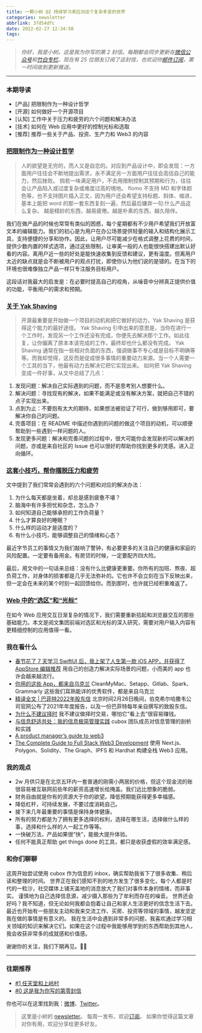 ```yaml
---
title: 一颗小树 @2 持续学习来应对这个复杂多变的世界
categories: newsletter
abbrlink: 37d54dfc
date: 2022-02-27 12:34:50
tags:
---
```


> *你好，我是小树。这是我为你写的第 2 封信。每期都会同步更新在[微信公众号](https://weixin.sogou.com/weixin?query=a_warm_tree)和[竹白专栏](https://xiaoshu.zhubai.love)。现在有 25 位朋友订阅了这封信，也欢迎你[邮件订阅](https://xiaoshu.zhubai.love)，第一时间收到更新推送。*

<!-- more -->

---
### 本期导读
- [产品] 把限制作为一种设计哲学
- [开源] 如何做好一个开源项目
- [认知] 工作中关于压力和疲劳的六个问题和解决办法
- [技术] 如何在 Web 应用中更好的控制光标和选取
- [推荐] 推荐一些关于产品、投资、生产力和 Web3 的内容

### [把限制作为一种设计哲学](https://xiaobot.net/p/melow)
> 人的欲望是无穷的，而人又是自恋的。对应到产品设计中，即会发现：一方面用户往往会不断地提出需求，永不满足另一方面用户往往会高估自己的能力，然后挫败。
> 倘若一味满足用户，不去用限制控制其预期和行为，往往会让产品陷入或过度复杂或难度过高的境地。
> flomo 不支持 MD 和字体颜色等，也不支持图片插入正文，因为用户还会希望支持标题、斜体、缩进，基本上能把 word 的那一套东西复刻一遍，然后最后嫌弃一句:什么产品这么复杂。
> 越是精妙的东西，越易疲倦。越是朴素的东西，越久陪伴。

我们在做产品的时候也常常有类似的困惑，每个星期都有不少用户希望我们开放富文本的编辑能力。我们的初心是为用户在办公场景提供轻量的输入和结构化展示工具，支持便捷的分享和协作。因此，让用户尽可能减少在格式调整上花费的时间，提供少数内置的样式选项，通过这些限制，让审美一般的人也能很快搭建出默认好看的内容。离用户近一些的好处是能快速收集到反馈和建议，更有温度。但离用户太近的缺点就是会不断被用户的观点打扰，即使你认为他们说的是错的。在当下的环境也很难像独立产品一样只专注服务目标用户。

这段话对我最大的启发是：在必要时提高自己的视角，从噪音中分辨真正提供价值的功能，平衡用户的需求和预期。

### [关于 Yak Shaving](https://antfu.me/posts/about-yak-shaving-zh)
> 开源最重要是开始做一个项目的动机和把它做好的动力，Yak Shaving 是获得这个能力的最好途径。
> Yak Shaving 引申出来的意思是，当你在进行一个工作时，发现另一个工作还没有完成，你便先去解决那个工作。如此往复，让你偏离了原本本该完成的工作，最终却也什么都没有完成。
> Yak Shaving 通常在指一些相对负面的东西，强调做事不专心或是目标不明确等等。而我却觉得，这反而是促成很多事情的重要动力来源。当一个人需要一个工具的当下，他最有动力去解决它把它实现出来。
如何把 Yak Shaving 变成一件好事，从文中总结了几点：
1. 发现问题：解决自己实际遇到的问题，而不是思考别人想要什么。
2. 解决问题：寻找现有的解决，如果不能满足或没有解决方案，就把自己不错的点子实现出来。
3. 点到为止：不要抱有太大的期待，如果想法被验证了可行，做到够用即可，要解决你自己的问题。
4. 完善项目：在 README 中描述你遇到的问题的做这个项目的动机，可以顺便帮助到一些遇到一样问题的人。
5. 发现更多问题：解决和完善问题的过程中，很大可能你会发现新的可以解决的问题，亦或是来自社区的 Issue 也可以很好的帮助你找到更多的灵感。进入正向循环。

### [这套小技巧，帮你摆脱压力和疲劳](https://mp.weixin.qq.com/s?__biz=MzAxNTY0NjEzNg==&mid=2247486760&idx=1&sn=60f372d8bc005ba38b0bf071eeb06f1a)
文中提到了我们常常会遇到的六个问题和对应的解决办法：
1. 为什么每天都是坐着，却总是感到疲惫不堪？
2. 脑海中有许多担忧和杂念，怎么办？
3. 如何知道自己能够承担的工作负荷量？
4. 什么才算良好的睡眠？
5. 什么样的运动才是适度的？
6. 有什么小技巧，能够调整自己的情绪和心态？

最近字节员工的事情又为我们敲响了警钟，有必要更多的关注自己的健康和家庭的风险配置。一定要有备用金。有房贷的时候，一定要配齐四大险。

最后，用文中的一句话来总结：没有什么比健康更重要。你所有的加班、熬夜、超负荷工作，对身体的损害都是几乎无法弥补的。它也许不会立刻在当下反映出来，但一定会在未来的某个时刻一起回馈给你。而到那时，也许就已经积重难返了。

### [Web 中的“选区”和“光标”](https://mp.weixin.qq.com/s?__biz=MzU4MzUzODc3Nw==&mid=2247484857&idx=1&sn=c1178ac741be5e3e9131950eb9d28fb7)
在如今 Web 应用交互日渐复杂的情况下，我们需要重新拾起和浏览器交互的那些基础能力。本文是阅文集团前端对选区和光标的深入研究，需要对用户输入内容有更精细控制的应用值得一看。

### 我在看什么
- [春节花了 7 天学习 SwiftUI 后，我上架了人生第一款 iOS APP，并获得了 AppStore 编辑推荐](https://sspai.com/post/71593) 用自己的创造力解决实际场景的问题，小而美的 app 也许会越来越流行。​​​
- [你用的这些 App，都来自乌克兰](https://mp.weixin.qq.com/s/mgCpGu1YQH-KlKv7BPesZQ) CleanMyMac、Setapp、Gitlab、Spark、Grammarly 这些我们耳熟能详的优秀软件，都是来自乌克兰
- [精译全文 | 巴菲特2022年股东信](https://mp.weixin.qq.com/s/_F6V4FATjs9JTLE_ORRJ9A) 北京时间2月26日晚间，伯克希尔哈撒韦公司官网公布了2021年年度报告，以及一份巴菲特每年亲自撰写的致股东信。
- [为什么不建议择时](https://mp.weixin.qq.com/s?__biz=MzI0NzQ1MDM5Mw==&mid=2247485062&idx=1&sn=24a51c18fa4170f7dc504245ba754934&chksm=e9ae98f0ded911e641716db6051d82058e44d7ea951072e19483526410825bc7aaa930bf2c20) 我不建议做择时交易，哪怕它“看上去”很容易赚钱。
- [与信息舒适共处：我的信息极简管理实践](https://sspai.com/post/69749) cubox 团队成员对信息管理的剖析和实践
- [A product manager’s guide to web3](https://www.lennysnewsletter.com/p/a-product-managers-guide-to-web3)
- [The Complete Guide to Full Stack Web3 Development](https://dev.to/dabit3/the-complete-guide-to-full-stack-web3-development-4g74) 使用 Next.js、Polygon、Solidity、The Graph、IPFS 和 Hardhat 构建全栈 Web3 应用。

### 我的观点
- 2w 月供只是在北京五环内一套普通的刚需小两居的价格，但这个现金流的账很容易被互联网前些年的薪资高速增长给掩盖。我们远比想象的脆弱。
- 财务自由就是你有的资源大于你的欲望。降低预期能获得更多幸福感。
- 降低杠杆，可持续发展，不要过度消耗自己。
- 接下来几年最重要的事情是保持身体健康。
- 所有的努力都是为了拥有更多选择的权利，选择在哪生活，选择做什么样的事，选择和什么样的人一起工作等等。
- 一快破万法，产品如果很“快”，能极大提升体验。
- 任何不能真正帮助 get things done 的工具，都只是收获虚假的效率满足感。

### 和你们聊聊
这周开始尝试使用 cubox 作为信息的 inbox，确实帮助我省下了很多收集、稍后读和整理的时间。
世界正在我们感知不到的地方发生了很多变化，每个人都是时代的一粒沙，社交媒体上铺天盖地的消息放大了我们对事件本身的情绪，而非事实。
谨慎地为自己选择信息源，减少摄入那些为了牟利而存在的噪音。
世界还会好吗？我不知道，但无论如何我都会抱着让自己和家人生活更好的信念生活下去。
最近也开始有一些朋友主动和我来交流工作、买房、投资等领域的事情，越发坚定我在做的事情是有意义的。
我在生活中会遇到非常多的问题，我喜欢通过学习相关领域的知识来解决它们。如果在这个过程中我能够用学到的东西帮助到其他人，我会收获非常多的成就感和价值感。

谢谢你的关注，我们下期再见。👋🏻

---
### 往期推荐
- [#1 任天堂和上岭村](https://xiaoshu.zhubai.love/posts/2107172142524608512)
- [#0 这是我为你写的第零封信](https://xiaoshu.zhubai.love/posts/2107165648034942976)

你也可以在这里找到我：[微博](https://weibo.com/u/5361470927)、[Twitter](https://twitter.com/yeshu_in_future)。

> 这里是小树的 [newsletter](https://xiaoshu.zhubai.love)。 每周一发布，欢迎[订阅](https://xiaoshu.zhubai.love)。
> 如果你觉得这篇文章对你有用，欢迎分享给更多好友。
